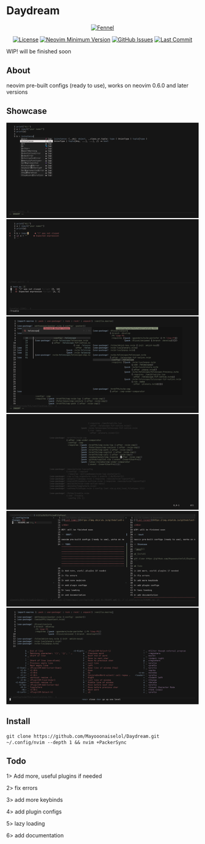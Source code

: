 # Daydream

<div align="center">

[![Fennel](	https://img.shields.io/badge/Made%20with%20Fennel-2C2D72?style=for-the-badge&logo=lua&logoColor=white)](https://fennel-lang.org)

</div>

<div align="center">

[![License](https://img.shields.io/github/license/shaunsingh/nyoom.nvim?style=flat-square)](https://mit-license.org/)
[![Neovim Minimum Version](https://img.shields.io/badge/Neovim-0.6.1-blueviolet.svg?style=flat-square&logo=Neovim&logoColor=white)](https://github.com/neovim/neovim)
[![GitHub Issues](https://img.shields.io/github/issues/Mayooonaiselol/Daydream.nvim.svg?style=flat-square&label=Issues&color=efb645)](https://github.com/Mayooonaiselol/Daydream.nvim/issues)
[![Last Commit](https://img.shields.io/github/last-commit/Mayooonaiselol/Daydream.nvim.svg?style=flat-square&label=Last%20Commit&color=58eb34)](https://github.com/Mayooonaiselol/Daydream.nvim/pulse)

</div>

WIP! will be finished soon

## About

neovim pre-built configs (ready to use), works on neovim 0.6.0 and later versions

## Showcase

![img1](Screenshots/1645553362_grim.png)
![img2](Screenshots/1645553466_grim.png)
![img3](Screenshots/1645553551_grim.png)
![img4](Screenshots/1645553627_grim.png)
![img5](Screenshots/1645553678_grim.png)
![img6](Screenshots/1645553737_grim.png)

## Install
```
git clone https://github.com/Mayooonaiselol/Daydream.git ~/.config/nvim --depth 1 && nvim +PackerSync
```

## Todo

1> Add more, useful plugins if needed

2> fix errors

3> add more keybinds

4> add plugin configs

5> lazy loading

6> add documentation

